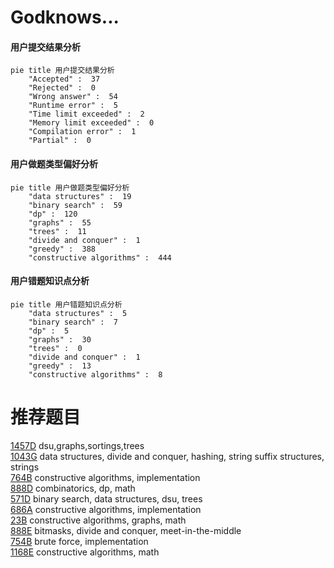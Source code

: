 # Godknows...

<!-- tabs:start -->



#### **用户提交结果分析**

```mermaid
pie title 用户提交结果分析
    "Accepted" :  37
    "Rejected" :  0
    "Wrong answer" :  54
    "Runtime error" :  5
    "Time limit exceeded" :  2
    "Memory limit exceeded" :  0
    "Compilation error" :  1
    "Partial" :  0
```

#### **用户做题类型偏好分析**

```mermaid
pie title 用户做题类型偏好分析
    "data structures" :  19
    "binary search" :  59
    "dp" :  120
    "graphs" :  55
    "trees" :  11
    "divide and conquer" :  1
    "greedy" :  388
    "constructive algorithms" :  444
```
#### **用户错题知识点分析**

```mermaid
pie title 用户错题知识点分析
    "data structures" :  5
    "binary search" :  7
    "dp" :  5
    "graphs" :  30
    "trees" :  0
    "divide and conquer" :  1
    "greedy" :  13
    "constructive algorithms" :  8
```



<!-- tabs:end -->
# 推荐题目
[1457D](https://codeforces.com/contest/1457/problem/D)		dsu,graphs,sortings,trees		  
[1043G](https://codeforces.com/contest/1043/problem/G)		data structures,
                        divide and conquer,
                        hashing,
                        string suffix structures,
                        strings		  
[764B](https://codeforces.com/contest/764/problem/B)		constructive algorithms,
                        implementation		  
[888D](https://codeforces.com/contest/888/problem/D)		combinatorics,
                        dp,
                        math		  
[571D](https://codeforces.com/contest/571/problem/D)		binary search,
                        data structures,
                        dsu,
                        trees		  
[686A](https://codeforces.com/contest/686/problem/A)		constructive algorithms,
                        implementation		  
[23B](https://codeforces.com/contest/23/problem/B)		constructive algorithms,
                        graphs,
                        math		  
[888E](https://codeforces.com/contest/888/problem/E)		bitmasks,
                        divide and conquer,
                        meet-in-the-middle		  
[754B](https://codeforces.com/contest/754/problem/B)		brute force,
                        implementation		  
[1168E](https://codeforces.com/contest/1168/problem/E)		constructive algorithms,
                        math		  
